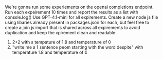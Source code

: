 We're gonna run some experiements on the openai completions endpoint.
Run each expeirement 10 times and report the results as a list with console.log()
Use GPT-4.1-mini for all expirements.
Create a new node js file using libaries already present in packages.json for each, but feel free to create a join js import that is shared across all expirements to avoid duplication and keep the xpirement clean and readable.

1. 2+2 with a tempature of 1.8 and temperature of 0
2. "write me a 1 sentence peom starting with the word despite" with temperature 1.8 and temperature of 0